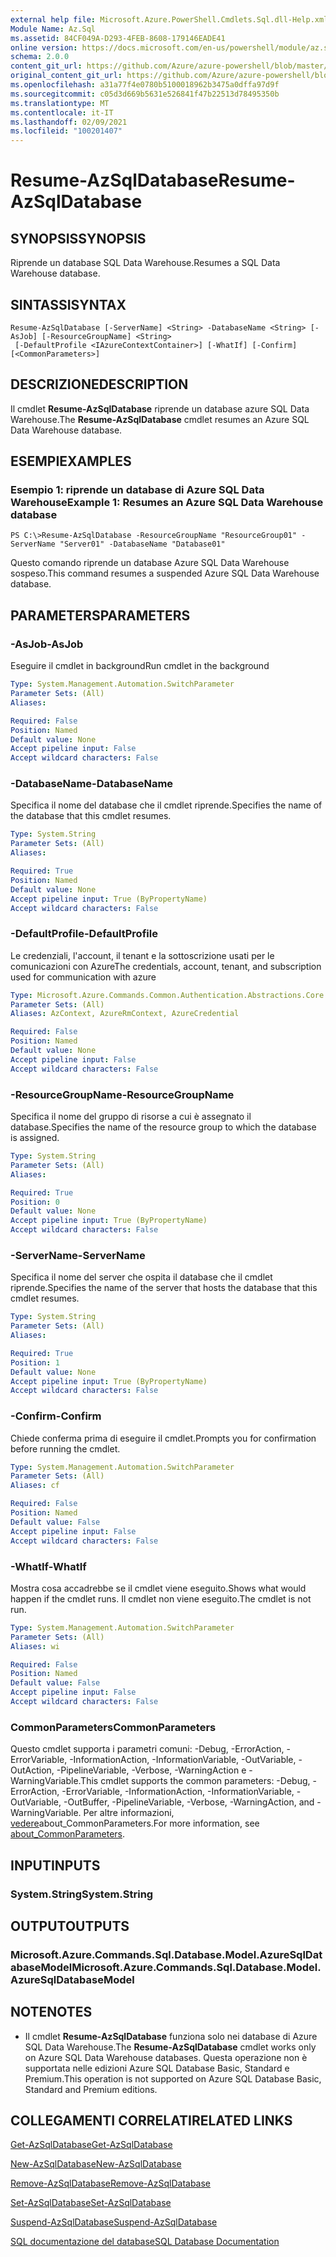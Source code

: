 ```yaml
---
external help file: Microsoft.Azure.PowerShell.Cmdlets.Sql.dll-Help.xml
Module Name: Az.Sql
ms.assetid: 84CF049A-D293-4FEB-8608-179146EADE41
online version: https://docs.microsoft.com/en-us/powershell/module/az.sql/resume-azsqldatabase
schema: 2.0.0
content_git_url: https://github.com/Azure/azure-powershell/blob/master/src/Sql/Sql/help/Resume-AzSqlDatabase.md
original_content_git_url: https://github.com/Azure/azure-powershell/blob/master/src/Sql/Sql/help/Resume-AzSqlDatabase.md
ms.openlocfilehash: a31a77f4e0780b5100018962b3475a0dffa97d9f
ms.sourcegitcommit: c05d3d669b5631e526841f47b22513d78495350b
ms.translationtype: MT
ms.contentlocale: it-IT
ms.lasthandoff: 02/09/2021
ms.locfileid: "100201407"
---
```

# <span data-ttu-id="065e2-101">Resume-AzSqlDatabase</span><span class="sxs-lookup"><span data-stu-id="065e2-101">Resume-AzSqlDatabase</span></span>

## <span data-ttu-id="065e2-102">SYNOPSIS</span><span class="sxs-lookup"><span data-stu-id="065e2-102">SYNOPSIS</span></span>
<span data-ttu-id="065e2-103">Riprende un database SQL Data Warehouse.</span><span class="sxs-lookup"><span data-stu-id="065e2-103">Resumes a SQL Data Warehouse database.</span></span>

## <span data-ttu-id="065e2-104">SINTASSI</span><span class="sxs-lookup"><span data-stu-id="065e2-104">SYNTAX</span></span>

```
Resume-AzSqlDatabase [-ServerName] <String> -DatabaseName <String> [-AsJob] [-ResourceGroupName] <String>
 [-DefaultProfile <IAzureContextContainer>] [-WhatIf] [-Confirm] [<CommonParameters>]
```

## <span data-ttu-id="065e2-105">DESCRIZIONE</span><span class="sxs-lookup"><span data-stu-id="065e2-105">DESCRIPTION</span></span>
<span data-ttu-id="065e2-106">Il cmdlet **Resume-AzSqlDatabase** riprende un database azure SQL Data Warehouse.</span><span class="sxs-lookup"><span data-stu-id="065e2-106">The **Resume-AzSqlDatabase** cmdlet resumes an Azure SQL Data Warehouse database.</span></span>

## <span data-ttu-id="065e2-107">ESEMPI</span><span class="sxs-lookup"><span data-stu-id="065e2-107">EXAMPLES</span></span>

### <span data-ttu-id="065e2-108">Esempio 1: riprende un database di Azure SQL Data Warehouse</span><span class="sxs-lookup"><span data-stu-id="065e2-108">Example 1: Resumes an Azure SQL Data Warehouse database</span></span>
```
PS C:\>Resume-AzSqlDatabase -ResourceGroupName "ResourceGroup01" -ServerName "Server01" -DatabaseName "Database01"
```

<span data-ttu-id="065e2-109">Questo comando riprende un database Azure SQL Data Warehouse sospeso.</span><span class="sxs-lookup"><span data-stu-id="065e2-109">This command resumes a suspended Azure SQL Data Warehouse database.</span></span>

## <span data-ttu-id="065e2-110">PARAMETERS</span><span class="sxs-lookup"><span data-stu-id="065e2-110">PARAMETERS</span></span>

### <span data-ttu-id="065e2-111">-AsJob</span><span class="sxs-lookup"><span data-stu-id="065e2-111">-AsJob</span></span>
<span data-ttu-id="065e2-112">Eseguire il cmdlet in background</span><span class="sxs-lookup"><span data-stu-id="065e2-112">Run cmdlet in the background</span></span>

```yaml
Type: System.Management.Automation.SwitchParameter
Parameter Sets: (All)
Aliases:

Required: False
Position: Named
Default value: None
Accept pipeline input: False
Accept wildcard characters: False
```

### <span data-ttu-id="065e2-113">-DatabaseName</span><span class="sxs-lookup"><span data-stu-id="065e2-113">-DatabaseName</span></span>
<span data-ttu-id="065e2-114">Specifica il nome del database che il cmdlet riprende.</span><span class="sxs-lookup"><span data-stu-id="065e2-114">Specifies the name of the database that this cmdlet resumes.</span></span>

```yaml
Type: System.String
Parameter Sets: (All)
Aliases:

Required: True
Position: Named
Default value: None
Accept pipeline input: True (ByPropertyName)
Accept wildcard characters: False
```

### <span data-ttu-id="065e2-115">-DefaultProfile</span><span class="sxs-lookup"><span data-stu-id="065e2-115">-DefaultProfile</span></span>
<span data-ttu-id="065e2-116">Le credenziali, l'account, il tenant e la sottoscrizione usati per le comunicazioni con Azure</span><span class="sxs-lookup"><span data-stu-id="065e2-116">The credentials, account, tenant, and subscription used for communication with azure</span></span>

```yaml
Type: Microsoft.Azure.Commands.Common.Authentication.Abstractions.Core.IAzureContextContainer
Parameter Sets: (All)
Aliases: AzContext, AzureRmContext, AzureCredential

Required: False
Position: Named
Default value: None
Accept pipeline input: False
Accept wildcard characters: False
```

### <span data-ttu-id="065e2-117">-ResourceGroupName</span><span class="sxs-lookup"><span data-stu-id="065e2-117">-ResourceGroupName</span></span>
<span data-ttu-id="065e2-118">Specifica il nome del gruppo di risorse a cui è assegnato il database.</span><span class="sxs-lookup"><span data-stu-id="065e2-118">Specifies the name of the resource group to which the database is assigned.</span></span>

```yaml
Type: System.String
Parameter Sets: (All)
Aliases:

Required: True
Position: 0
Default value: None
Accept pipeline input: True (ByPropertyName)
Accept wildcard characters: False
```

### <span data-ttu-id="065e2-119">-ServerName</span><span class="sxs-lookup"><span data-stu-id="065e2-119">-ServerName</span></span>
<span data-ttu-id="065e2-120">Specifica il nome del server che ospita il database che il cmdlet riprende.</span><span class="sxs-lookup"><span data-stu-id="065e2-120">Specifies the name of the server that hosts the database that this cmdlet resumes.</span></span>

```yaml
Type: System.String
Parameter Sets: (All)
Aliases:

Required: True
Position: 1
Default value: None
Accept pipeline input: True (ByPropertyName)
Accept wildcard characters: False
```

### <span data-ttu-id="065e2-121">-Confirm</span><span class="sxs-lookup"><span data-stu-id="065e2-121">-Confirm</span></span>
<span data-ttu-id="065e2-122">Chiede conferma prima di eseguire il cmdlet.</span><span class="sxs-lookup"><span data-stu-id="065e2-122">Prompts you for confirmation before running the cmdlet.</span></span>

```yaml
Type: System.Management.Automation.SwitchParameter
Parameter Sets: (All)
Aliases: cf

Required: False
Position: Named
Default value: False
Accept pipeline input: False
Accept wildcard characters: False
```

### <span data-ttu-id="065e2-123">-WhatIf</span><span class="sxs-lookup"><span data-stu-id="065e2-123">-WhatIf</span></span>
<span data-ttu-id="065e2-124">Mostra cosa accadrebbe se il cmdlet viene eseguito.</span><span class="sxs-lookup"><span data-stu-id="065e2-124">Shows what would happen if the cmdlet runs.</span></span>
<span data-ttu-id="065e2-125">Il cmdlet non viene eseguito.</span><span class="sxs-lookup"><span data-stu-id="065e2-125">The cmdlet is not run.</span></span>

```yaml
Type: System.Management.Automation.SwitchParameter
Parameter Sets: (All)
Aliases: wi

Required: False
Position: Named
Default value: False
Accept pipeline input: False
Accept wildcard characters: False
```

### <span data-ttu-id="065e2-126">CommonParameters</span><span class="sxs-lookup"><span data-stu-id="065e2-126">CommonParameters</span></span>
<span data-ttu-id="065e2-127">Questo cmdlet supporta i parametri comuni: -Debug, -ErrorAction, -ErrorVariable, -InformationAction, -InformationVariable, -OutVariable, -OutAction, -PipelineVariable, -Verbose, -WarningAction e -WarningVariable.</span><span class="sxs-lookup"><span data-stu-id="065e2-127">This cmdlet supports the common parameters: -Debug, -ErrorAction, -ErrorVariable, -InformationAction, -InformationVariable, -OutVariable, -OutBuffer, -PipelineVariable, -Verbose, -WarningAction, and -WarningVariable.</span></span> <span data-ttu-id="065e2-128">Per altre informazioni, [vedere](http://go.microsoft.com/fwlink/?LinkID=113216)about_CommonParameters.</span><span class="sxs-lookup"><span data-stu-id="065e2-128">For more information, see [about_CommonParameters](http://go.microsoft.com/fwlink/?LinkID=113216).</span></span>

## <span data-ttu-id="065e2-129">INPUT</span><span class="sxs-lookup"><span data-stu-id="065e2-129">INPUTS</span></span>

### <span data-ttu-id="065e2-130">System.String</span><span class="sxs-lookup"><span data-stu-id="065e2-130">System.String</span></span>

## <span data-ttu-id="065e2-131">OUTPUT</span><span class="sxs-lookup"><span data-stu-id="065e2-131">OUTPUTS</span></span>

### <span data-ttu-id="065e2-132">Microsoft.Azure.Commands.Sql.Database.Model.AzureSqlDatabaseModel</span><span class="sxs-lookup"><span data-stu-id="065e2-132">Microsoft.Azure.Commands.Sql.Database.Model.AzureSqlDatabaseModel</span></span>

## <span data-ttu-id="065e2-133">NOTE</span><span class="sxs-lookup"><span data-stu-id="065e2-133">NOTES</span></span>
* <span data-ttu-id="065e2-134">Il cmdlet **Resume-AzSqlDatabase** funziona solo nei database di Azure SQL Data Warehouse.</span><span class="sxs-lookup"><span data-stu-id="065e2-134">The **Resume-AzSqlDatabase** cmdlet works only on Azure SQL Data Warehouse databases.</span></span> <span data-ttu-id="065e2-135">Questa operazione non è supportata nelle edizioni Azure SQL Database Basic, Standard e Premium.</span><span class="sxs-lookup"><span data-stu-id="065e2-135">This operation is not supported on Azure SQL Database Basic, Standard and Premium editions.</span></span>

## <span data-ttu-id="065e2-136">COLLEGAMENTI CORRELATI</span><span class="sxs-lookup"><span data-stu-id="065e2-136">RELATED LINKS</span></span>

[<span data-ttu-id="065e2-137">Get-AzSqlDatabase</span><span class="sxs-lookup"><span data-stu-id="065e2-137">Get-AzSqlDatabase</span></span>](./Get-AzSqlDatabase.md)

[<span data-ttu-id="065e2-138">New-AzSqlDatabase</span><span class="sxs-lookup"><span data-stu-id="065e2-138">New-AzSqlDatabase</span></span>](./New-AzSqlDatabase.md)

[<span data-ttu-id="065e2-139">Remove-AzSqlDatabase</span><span class="sxs-lookup"><span data-stu-id="065e2-139">Remove-AzSqlDatabase</span></span>](./Remove-AzSqlDatabase.md)

[<span data-ttu-id="065e2-140">Set-AzSqlDatabase</span><span class="sxs-lookup"><span data-stu-id="065e2-140">Set-AzSqlDatabase</span></span>](./Set-AzSqlDatabase.md)

[<span data-ttu-id="065e2-141">Suspend-AzSqlDatabase</span><span class="sxs-lookup"><span data-stu-id="065e2-141">Suspend-AzSqlDatabase</span></span>](./Suspend-AzSqlDatabase.md)

[<span data-ttu-id="065e2-142">SQL documentazione del database</span><span class="sxs-lookup"><span data-stu-id="065e2-142">SQL Database Documentation</span></span>](https://docs.microsoft.com/azure/sql-database/)


